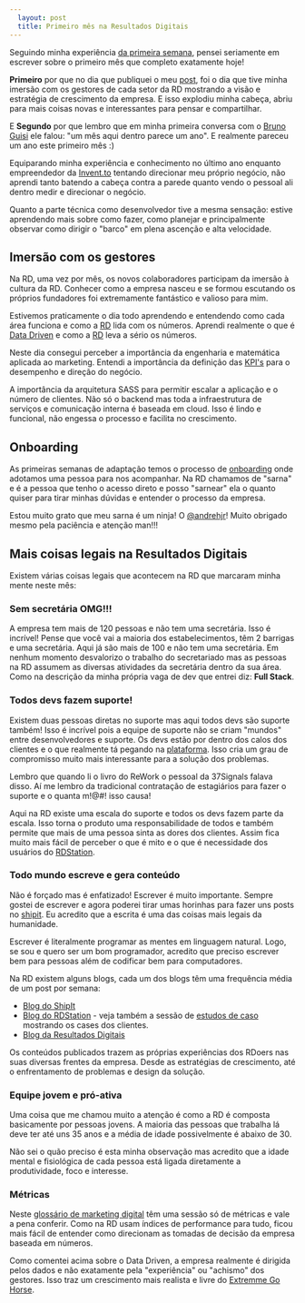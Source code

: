 ```yaml
---
  layout: post
  title: Primeiro mês na Resultados Digitais
---
```


Seguindo minha experiência [da primeira semana](/primeira-semana-na-resultados-digitais/), pensei seriamente em escrever sobre o primeiro mês que completo exatamente hoje!

__Primeiro__ por que no dia que publiquei o meu [post](/primeira-semana-na-resultados-digitais/), foi o dia que tive minha imersão com os gestores de cada setor da RD mostrando a visão e estratégia de crescimento da empresa. E isso explodiu minha cabeça, abriu para mais coisas novas e interessantes para pensar e compartilhar.

E __Segundo__ por que lembro que em minha primeira conversa com o [Bruno Guisi](https://twitter.com/brunogh) ele falou: "um mês aqui dentro parece um ano". E realmente pareceu um ano este primeiro mês :)

Equiparando minha experiência e conhecimento no último ano enquanto empreendedor da [Invent.to](http://invent.to) tentando direcionar meu próprio negócio, não aprendi tanto batendo a cabeça contra a parede quanto vendo o pessoal ali dentro medir e direcionar o negócio.

Quanto a parte técnica como desenvolvedor tive a mesma sensação: estive aprendendo mais sobre como fazer, como planejar e principalmente observar como dirigir o "barco" em plena ascenção e alta velocidade.

## Imersão com os gestores

Na RD, uma vez por mês, os novos colaboradores participam da imersão à cultura da RD. Conhecer como a empresa nasceu e se formou escutando os próprios fundadores foi extremamente fantástico e valioso para mim.

Estivemos praticamente o dia todo aprendendo e entendendo como cada área funciona e como a [RD][rd] lida com os números. Aprendi realmente o que é [Data Driven](http://en.wikipedia.org/wiki/Data_driven) e como a [RD][rd] leva a sério os números.

Neste dia consegui perceber a importância da engenharia e matemática aplicada ao marketing. Entendi a importância da definição das [KPI's](http://pt.wikipedia.org/wiki/Indicador-chave_de_desempenho) para o desempenho e direção do negócio.

A importância da arquitetura SASS para permitir escalar a aplicação e o número de clientes. Não só o backend mas toda a infraestrutura de serviços e comunicação interna é baseada em cloud. Isso é lindo e funcional, não engessa o processo e facilita no crescimento.

## Onboarding

As primeiras semanas de adaptação temos o processo de [onboarding](http://en.wikipedia.org/wiki/Onboarding) onde adotamos uma pessoa para nos acompanhar. Na RD chamamos de "sarna" e é a pessoa que tenho o acesso direto e posso "sarnear" ela o quanto quiser para tirar minhas dúvidas e entender o processo da empresa.

Estou muito grato que meu sarna é um ninja! O [@andrehjr](https://twitter.com/andrehjr)! Muito obrigado mesmo pela paciência e atenção man!!!

## Mais coisas legais na Resultados Digitais

Existem várias coisas legais que acontecem na RD que marcaram minha mente neste mês:

### Sem secretária OMG!!!

A empresa tem mais de 120 pessoas e não tem uma secretária. Isso é incrível! Pense que você vai a maioria dos estabelecimentos, têm 2 barrigas e uma secretária. Aqui já são mais de 100 e não tem uma secretária. Em nenhum momento desvalorizo o trabalho do secretariado mas as pessoas na RD assumem as diversas atividades da secretária dentro da sua área. Como na descrição da minha própria vaga de dev que entrei diz: __Full Stack__.


### Todos devs fazem suporte!

Existem duas pessoas diretas no suporte mas aqui todos devs são suporte também! Isso é incrível pois a equipe de suporte não se criam "mundos" entre desenvolvedores e suporte. Os devs estão por dentro dos calos dos clientes e o que realmente tá pegando na [plataforma](http://rdstation.com.br). Isso cria um grau de compromisso muito mais interessante para a solução dos problemas.

Lembro que quando li o livro do ReWork o pessoal da 37Signals falava disso. Aí me lembro da tradicional contratação de estagiários para fazer o suporte e o quanta m!@#! isso causa!

Aqui na RD existe uma escala do suporte e todos os devs fazem parte da escala. Isso torna o produto uma responsabilidade de todos e também permite que mais de uma pessoa sinta as dores dos clientes. Assim fica muito mais fácil de perceber o que é mito e o que é necessidade dos usuários do [RDStation](rdstation.com.br).

### Todo mundo escreve e gera conteúdo

Não é forçado mas é enfatizado! Escrever é muito importante. Sempre gostei de escrever e agora poderei tirar umas horinhas para fazer uns posts no [shipit][ship]. Eu acredito que a escrita é uma das coisas mais legais da humanidade.

Escrever é literalmente programar as mentes em linguagem natural. Logo, se sou e quero ser um bom programador, acredito que preciso escrever bem para pessoas além de codificar bem para computadores.

Na RD existem alguns blogs, cada um dos blogs têm uma frequência média de um post por semana:

* [Blog do ShipIt](ship)
* [Blog do RDStation](http://blog.rdstation.com.br/) - veja também a sessão de [estudos de caso](http://blog.rdstation.com.br/estudos-de-caso/) mostrando os cases dos clientes.
* [Blog da Resultados Digitais](http://resultadosdigitais.com.br/blog/)

Os conteúdos publicados trazem as próprias experiências dos RDoers nas suas diversas frentes da empresa. Desde as estratégias de crescimento, até o enfrentamento de problemas e design da solução.

### Equipe jovem e pró-ativa

Uma coisa que me chamou muito a atenção é como a RD é composta basicamente por pessoas jovens. A maioria das pessoas que trabalha lá deve ter até uns 35 anos e a média de idade possivelmente é abaixo de 30.

Não sei o quão preciso é esta minha observação mas acredito que a idade mental e fisiológica de cada pessoa está ligada diretamente a produtividade, foco e interesse.

### Métricas

Neste [glossário de marketing digital](http://resultadosdigitais.com.br/blog/glossario-de-marketing-digital/) têm uma sessão só de métricas e vale a pena conferir. Como na RD usam índices de performance para tudo, ficou mais fácil de entender como direcionam as tomadas de decisão da empresa baseada em números.

Como comentei acima sobre o Data Driven, a empresa realmente é dirigida pelos dados e não exatamente pela "experiência" ou "achismo" dos gestores. Isso traz um crescimento mais realista e livre do [Extremme Go Horse](http://www.gohorseprocess.com.br/).

[ship]: http://shipit.resultadosdigitais.com.br
[rd]: http://resultadosdigitais.com.br
